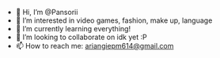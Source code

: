- 👋 Hi, I’m @Pansorii
- 👀 I’m interested in video games, fashion, make up, language
- 🌱 I’m currently learning everything!
- 💞️ I’m looking to collaborate on idk yet :P
- 📫 How to reach me: ariangiepm614@gmail.com

<!---
Pansorii/Pansorii is a ✨ special ✨ repository because its `README.md` (this file) appears on your GitHub profile.
You can click the Preview link to take a look at your changes.
--->

